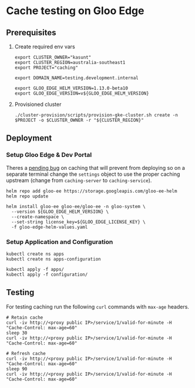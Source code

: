 # Cache testing on Gloo Edge

## Prerequisites

1. Create required env vars

    ```
    export CLUSTER_OWNER="kasunt"
    export CLUSTER_REGION=australia-southeast1
    export PROJECT="caching"

    export DOMAIN_NAME=testing.development.internal

    export GLOO_EDGE_HELM_VERSION=1.13.0-beta10
    export GLOO_EDGE_VERSION=v${GLOO_EDGE_HELM_VERSION}
    ```

2. Provisioned cluster
    ```
    ./cluster-provision/scripts/provision-gke-cluster.sh create -n $PROJECT -o $CLUSTER_OWNER -r "${CLUSTER_REGION}"
    ```

## Deployment

### Setup Gloo Edge & Dev Portal

Theres a [pending bug](https://github.com/solo-io/solo-projects/issues/4162) on caching that will prevent from deploying so on a separate terminal
change the `settings` object to use the proper caching upstream (change from `caching-server` to `caching-service`).

```
helm repo add gloo-ee https://storage.googleapis.com/gloo-ee-helm
helm repo update

helm install gloo-ee gloo-ee/gloo-ee -n gloo-system \
  --version ${GLOO_EDGE_HELM_VERSION} \
  --create-namespace \
  --set-string license_key=${GLOO_EDGE_LICENSE_KEY} \
  -f gloo-edge-helm-values.yaml
```

### Setup Application and Configuration

```
kubectl create ns apps
kubectl create ns apps-configuration

kubectl apply -f apps/
kubectl apply -f configuration/
```

## Testing

For testing caching run the following `curl` commands with `max-age` headers.

```
# Retain cache
curl -iv http://<proxy public IP>/service/1/valid-for-minute -H "Cache-Control: max-age=60"
sleep 30
curl -iv http://<proxy public IP>/service/1/valid-for-minute -H "Cache-Control: max-age=60"

# Refresh cache
curl -iv http://<proxy public IP>/service/1/valid-for-minute -H "Cache-Control: max-age=60"
sleep 90
curl -iv http://<proxy public IP>/service/1/valid-for-minute -H "Cache-Control: max-age=60"
```